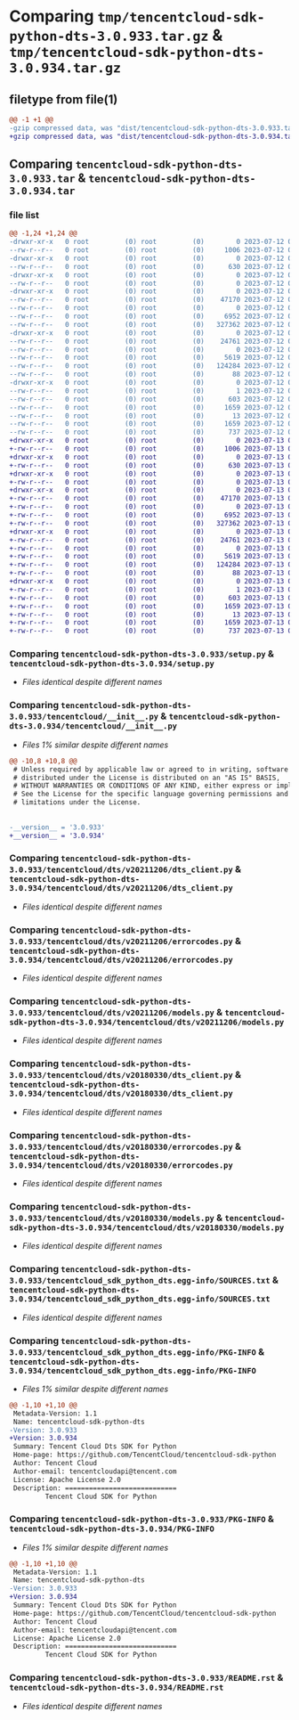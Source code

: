 # Comparing `tmp/tencentcloud-sdk-python-dts-3.0.933.tar.gz` & `tmp/tencentcloud-sdk-python-dts-3.0.934.tar.gz`

## filetype from file(1)

```diff
@@ -1 +1 @@
-gzip compressed data, was "dist/tencentcloud-sdk-python-dts-3.0.933.tar", last modified: Wed Jul 12 00:28:49 2023, max compression
+gzip compressed data, was "dist/tencentcloud-sdk-python-dts-3.0.934.tar", last modified: Thu Jul 13 00:21:23 2023, max compression
```

## Comparing `tencentcloud-sdk-python-dts-3.0.933.tar` & `tencentcloud-sdk-python-dts-3.0.934.tar`

### file list

```diff
@@ -1,24 +1,24 @@
-drwxr-xr-x   0 root         (0) root         (0)        0 2023-07-12 00:28:49.000000 tencentcloud-sdk-python-dts-3.0.933/
--rw-r--r--   0 root         (0) root         (0)     1006 2023-07-12 00:28:49.000000 tencentcloud-sdk-python-dts-3.0.933/setup.py
-drwxr-xr-x   0 root         (0) root         (0)        0 2023-07-12 00:28:49.000000 tencentcloud-sdk-python-dts-3.0.933/tencentcloud/
--rw-r--r--   0 root         (0) root         (0)      630 2023-07-12 00:28:49.000000 tencentcloud-sdk-python-dts-3.0.933/tencentcloud/__init__.py
-drwxr-xr-x   0 root         (0) root         (0)        0 2023-07-12 00:28:49.000000 tencentcloud-sdk-python-dts-3.0.933/tencentcloud/dts/
--rw-r--r--   0 root         (0) root         (0)        0 2023-07-12 00:28:49.000000 tencentcloud-sdk-python-dts-3.0.933/tencentcloud/dts/__init__.py
-drwxr-xr-x   0 root         (0) root         (0)        0 2023-07-12 00:28:49.000000 tencentcloud-sdk-python-dts-3.0.933/tencentcloud/dts/v20211206/
--rw-r--r--   0 root         (0) root         (0)    47170 2023-07-12 00:28:49.000000 tencentcloud-sdk-python-dts-3.0.933/tencentcloud/dts/v20211206/dts_client.py
--rw-r--r--   0 root         (0) root         (0)        0 2023-07-12 00:28:49.000000 tencentcloud-sdk-python-dts-3.0.933/tencentcloud/dts/v20211206/__init__.py
--rw-r--r--   0 root         (0) root         (0)     6952 2023-07-12 00:28:49.000000 tencentcloud-sdk-python-dts-3.0.933/tencentcloud/dts/v20211206/errorcodes.py
--rw-r--r--   0 root         (0) root         (0)   327362 2023-07-12 00:28:49.000000 tencentcloud-sdk-python-dts-3.0.933/tencentcloud/dts/v20211206/models.py
-drwxr-xr-x   0 root         (0) root         (0)        0 2023-07-12 00:28:49.000000 tencentcloud-sdk-python-dts-3.0.933/tencentcloud/dts/v20180330/
--rw-r--r--   0 root         (0) root         (0)    24761 2023-07-12 00:28:49.000000 tencentcloud-sdk-python-dts-3.0.933/tencentcloud/dts/v20180330/dts_client.py
--rw-r--r--   0 root         (0) root         (0)        0 2023-07-12 00:28:49.000000 tencentcloud-sdk-python-dts-3.0.933/tencentcloud/dts/v20180330/__init__.py
--rw-r--r--   0 root         (0) root         (0)     5619 2023-07-12 00:28:49.000000 tencentcloud-sdk-python-dts-3.0.933/tencentcloud/dts/v20180330/errorcodes.py
--rw-r--r--   0 root         (0) root         (0)   124284 2023-07-12 00:28:49.000000 tencentcloud-sdk-python-dts-3.0.933/tencentcloud/dts/v20180330/models.py
--rw-r--r--   0 root         (0) root         (0)       88 2023-07-12 00:28:49.000000 tencentcloud-sdk-python-dts-3.0.933/setup.cfg
-drwxr-xr-x   0 root         (0) root         (0)        0 2023-07-12 00:28:49.000000 tencentcloud-sdk-python-dts-3.0.933/tencentcloud_sdk_python_dts.egg-info/
--rw-r--r--   0 root         (0) root         (0)        1 2023-07-12 00:28:49.000000 tencentcloud-sdk-python-dts-3.0.933/tencentcloud_sdk_python_dts.egg-info/dependency_links.txt
--rw-r--r--   0 root         (0) root         (0)      603 2023-07-12 00:28:49.000000 tencentcloud-sdk-python-dts-3.0.933/tencentcloud_sdk_python_dts.egg-info/SOURCES.txt
--rw-r--r--   0 root         (0) root         (0)     1659 2023-07-12 00:28:49.000000 tencentcloud-sdk-python-dts-3.0.933/tencentcloud_sdk_python_dts.egg-info/PKG-INFO
--rw-r--r--   0 root         (0) root         (0)       13 2023-07-12 00:28:49.000000 tencentcloud-sdk-python-dts-3.0.933/tencentcloud_sdk_python_dts.egg-info/top_level.txt
--rw-r--r--   0 root         (0) root         (0)     1659 2023-07-12 00:28:49.000000 tencentcloud-sdk-python-dts-3.0.933/PKG-INFO
--rw-r--r--   0 root         (0) root         (0)      737 2023-07-12 00:28:49.000000 tencentcloud-sdk-python-dts-3.0.933/README.rst
+drwxr-xr-x   0 root         (0) root         (0)        0 2023-07-13 00:21:23.000000 tencentcloud-sdk-python-dts-3.0.934/
+-rw-r--r--   0 root         (0) root         (0)     1006 2023-07-13 00:21:23.000000 tencentcloud-sdk-python-dts-3.0.934/setup.py
+drwxr-xr-x   0 root         (0) root         (0)        0 2023-07-13 00:21:23.000000 tencentcloud-sdk-python-dts-3.0.934/tencentcloud/
+-rw-r--r--   0 root         (0) root         (0)      630 2023-07-13 00:21:23.000000 tencentcloud-sdk-python-dts-3.0.934/tencentcloud/__init__.py
+drwxr-xr-x   0 root         (0) root         (0)        0 2023-07-13 00:21:23.000000 tencentcloud-sdk-python-dts-3.0.934/tencentcloud/dts/
+-rw-r--r--   0 root         (0) root         (0)        0 2023-07-13 00:21:23.000000 tencentcloud-sdk-python-dts-3.0.934/tencentcloud/dts/__init__.py
+drwxr-xr-x   0 root         (0) root         (0)        0 2023-07-13 00:21:23.000000 tencentcloud-sdk-python-dts-3.0.934/tencentcloud/dts/v20211206/
+-rw-r--r--   0 root         (0) root         (0)    47170 2023-07-13 00:21:23.000000 tencentcloud-sdk-python-dts-3.0.934/tencentcloud/dts/v20211206/dts_client.py
+-rw-r--r--   0 root         (0) root         (0)        0 2023-07-13 00:21:23.000000 tencentcloud-sdk-python-dts-3.0.934/tencentcloud/dts/v20211206/__init__.py
+-rw-r--r--   0 root         (0) root         (0)     6952 2023-07-13 00:21:23.000000 tencentcloud-sdk-python-dts-3.0.934/tencentcloud/dts/v20211206/errorcodes.py
+-rw-r--r--   0 root         (0) root         (0)   327362 2023-07-13 00:21:23.000000 tencentcloud-sdk-python-dts-3.0.934/tencentcloud/dts/v20211206/models.py
+drwxr-xr-x   0 root         (0) root         (0)        0 2023-07-13 00:21:23.000000 tencentcloud-sdk-python-dts-3.0.934/tencentcloud/dts/v20180330/
+-rw-r--r--   0 root         (0) root         (0)    24761 2023-07-13 00:21:23.000000 tencentcloud-sdk-python-dts-3.0.934/tencentcloud/dts/v20180330/dts_client.py
+-rw-r--r--   0 root         (0) root         (0)        0 2023-07-13 00:21:23.000000 tencentcloud-sdk-python-dts-3.0.934/tencentcloud/dts/v20180330/__init__.py
+-rw-r--r--   0 root         (0) root         (0)     5619 2023-07-13 00:21:23.000000 tencentcloud-sdk-python-dts-3.0.934/tencentcloud/dts/v20180330/errorcodes.py
+-rw-r--r--   0 root         (0) root         (0)   124284 2023-07-13 00:21:23.000000 tencentcloud-sdk-python-dts-3.0.934/tencentcloud/dts/v20180330/models.py
+-rw-r--r--   0 root         (0) root         (0)       88 2023-07-13 00:21:23.000000 tencentcloud-sdk-python-dts-3.0.934/setup.cfg
+drwxr-xr-x   0 root         (0) root         (0)        0 2023-07-13 00:21:23.000000 tencentcloud-sdk-python-dts-3.0.934/tencentcloud_sdk_python_dts.egg-info/
+-rw-r--r--   0 root         (0) root         (0)        1 2023-07-13 00:21:23.000000 tencentcloud-sdk-python-dts-3.0.934/tencentcloud_sdk_python_dts.egg-info/dependency_links.txt
+-rw-r--r--   0 root         (0) root         (0)      603 2023-07-13 00:21:23.000000 tencentcloud-sdk-python-dts-3.0.934/tencentcloud_sdk_python_dts.egg-info/SOURCES.txt
+-rw-r--r--   0 root         (0) root         (0)     1659 2023-07-13 00:21:23.000000 tencentcloud-sdk-python-dts-3.0.934/tencentcloud_sdk_python_dts.egg-info/PKG-INFO
+-rw-r--r--   0 root         (0) root         (0)       13 2023-07-13 00:21:23.000000 tencentcloud-sdk-python-dts-3.0.934/tencentcloud_sdk_python_dts.egg-info/top_level.txt
+-rw-r--r--   0 root         (0) root         (0)     1659 2023-07-13 00:21:23.000000 tencentcloud-sdk-python-dts-3.0.934/PKG-INFO
+-rw-r--r--   0 root         (0) root         (0)      737 2023-07-13 00:21:23.000000 tencentcloud-sdk-python-dts-3.0.934/README.rst
```

### Comparing `tencentcloud-sdk-python-dts-3.0.933/setup.py` & `tencentcloud-sdk-python-dts-3.0.934/setup.py`

 * *Files identical despite different names*

### Comparing `tencentcloud-sdk-python-dts-3.0.933/tencentcloud/__init__.py` & `tencentcloud-sdk-python-dts-3.0.934/tencentcloud/__init__.py`

 * *Files 1% similar despite different names*

```diff
@@ -10,8 +10,8 @@
 # Unless required by applicable law or agreed to in writing, software
 # distributed under the License is distributed on an "AS IS" BASIS,
 # WITHOUT WARRANTIES OR CONDITIONS OF ANY KIND, either express or implied.
 # See the License for the specific language governing permissions and
 # limitations under the License.
 
 
-__version__ = '3.0.933'
+__version__ = '3.0.934'
```

### Comparing `tencentcloud-sdk-python-dts-3.0.933/tencentcloud/dts/v20211206/dts_client.py` & `tencentcloud-sdk-python-dts-3.0.934/tencentcloud/dts/v20211206/dts_client.py`

 * *Files identical despite different names*

### Comparing `tencentcloud-sdk-python-dts-3.0.933/tencentcloud/dts/v20211206/errorcodes.py` & `tencentcloud-sdk-python-dts-3.0.934/tencentcloud/dts/v20211206/errorcodes.py`

 * *Files identical despite different names*

### Comparing `tencentcloud-sdk-python-dts-3.0.933/tencentcloud/dts/v20211206/models.py` & `tencentcloud-sdk-python-dts-3.0.934/tencentcloud/dts/v20211206/models.py`

 * *Files identical despite different names*

### Comparing `tencentcloud-sdk-python-dts-3.0.933/tencentcloud/dts/v20180330/dts_client.py` & `tencentcloud-sdk-python-dts-3.0.934/tencentcloud/dts/v20180330/dts_client.py`

 * *Files identical despite different names*

### Comparing `tencentcloud-sdk-python-dts-3.0.933/tencentcloud/dts/v20180330/errorcodes.py` & `tencentcloud-sdk-python-dts-3.0.934/tencentcloud/dts/v20180330/errorcodes.py`

 * *Files identical despite different names*

### Comparing `tencentcloud-sdk-python-dts-3.0.933/tencentcloud/dts/v20180330/models.py` & `tencentcloud-sdk-python-dts-3.0.934/tencentcloud/dts/v20180330/models.py`

 * *Files identical despite different names*

### Comparing `tencentcloud-sdk-python-dts-3.0.933/tencentcloud_sdk_python_dts.egg-info/SOURCES.txt` & `tencentcloud-sdk-python-dts-3.0.934/tencentcloud_sdk_python_dts.egg-info/SOURCES.txt`

 * *Files identical despite different names*

### Comparing `tencentcloud-sdk-python-dts-3.0.933/tencentcloud_sdk_python_dts.egg-info/PKG-INFO` & `tencentcloud-sdk-python-dts-3.0.934/tencentcloud_sdk_python_dts.egg-info/PKG-INFO`

 * *Files 1% similar despite different names*

```diff
@@ -1,10 +1,10 @@
 Metadata-Version: 1.1
 Name: tencentcloud-sdk-python-dts
-Version: 3.0.933
+Version: 3.0.934
 Summary: Tencent Cloud Dts SDK for Python
 Home-page: https://github.com/TencentCloud/tencentcloud-sdk-python
 Author: Tencent Cloud
 Author-email: tencentcloudapi@tencent.com
 License: Apache License 2.0
 Description: ============================
         Tencent Cloud SDK for Python
```

### Comparing `tencentcloud-sdk-python-dts-3.0.933/PKG-INFO` & `tencentcloud-sdk-python-dts-3.0.934/PKG-INFO`

 * *Files 1% similar despite different names*

```diff
@@ -1,10 +1,10 @@
 Metadata-Version: 1.1
 Name: tencentcloud-sdk-python-dts
-Version: 3.0.933
+Version: 3.0.934
 Summary: Tencent Cloud Dts SDK for Python
 Home-page: https://github.com/TencentCloud/tencentcloud-sdk-python
 Author: Tencent Cloud
 Author-email: tencentcloudapi@tencent.com
 License: Apache License 2.0
 Description: ============================
         Tencent Cloud SDK for Python
```

### Comparing `tencentcloud-sdk-python-dts-3.0.933/README.rst` & `tencentcloud-sdk-python-dts-3.0.934/README.rst`

 * *Files identical despite different names*

